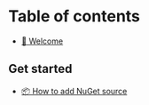# Table of contents

* [👋 Welcome](README.md)

## Get started

* [📦 How to add NuGet source](get-started/how-to-add-nuget-source.md)
